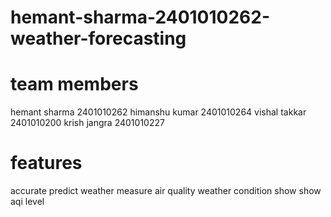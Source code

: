 # hemant-sharma-2401010262-weather-forecasting

# team members
 hemant sharma 2401010262
 himanshu kumar 2401010264
 vishal takkar 2401010200
 krish jangra  2401010227

 # features
 accurate predict weather
 measure air quality
 weather condition show
show aqi level
